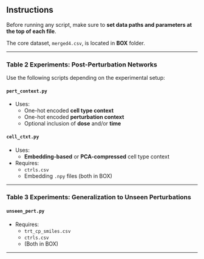 ## Instructions

Before running any script, make sure to **set data paths and parameters at the top of each file**.

The core dataset, `merged4.csv`, is located in **BOX** folder.

---

### Table 2 Experiments: Post-Perturbation Networks

Use the following scripts depending on the experimental setup:

#### `pert_context.py`

- Uses:
  - One-hot encoded **cell type context**
  - One-hot encoded **perturbation context**
  - Optional inclusion of **dose** and/or **time**

#### `cell_ctxt.py`

- Uses:
  - **Embedding-based** or **PCA-compressed** cell type context
- Requires:
  - `ctrls.csv`
  - Embedding `.npy` files (both in BOX)

---

### Table 3 Experiments: Generalization to Unseen Perturbations

#### `unseen_pert.py`

- Requires:
  - `trt_cp_smiles.csv`
  - `ctrls.csv`
  - (Both in BOX)

---
